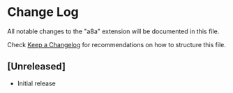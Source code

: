 # Change Log

All notable changes to the "a8a" extension will be documented in this file.

Check [Keep a Changelog](http://keepachangelog.com/) for recommendations on how to structure this file.

## [Unreleased]

- Initial release